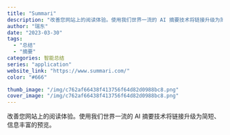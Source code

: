 ```yaml
---
title: "Summari"
description: "改善您网站上的阅读体验。使用我们世界一流的 AI 摘要技术将链接升级为简短、信息丰富的预览。 "
author: "瑞东"
date: "2023-03-30"
tags:
  - "总结"
  - "摘要"
categories: 智能总结
series: "application"
website_link: "https://www.summari.com/"
color: "#666"

thumb_image: "/img/c762af66438f413756f64d82d0988bc8.png"
cover_image: "/img/c762af66438f413756f64d82d0988bc8.png"
---
```


改善您网站上的阅读体验。使用我们世界一流的 AI 摘要技术将链接升级为简短、信息丰富的预览。 